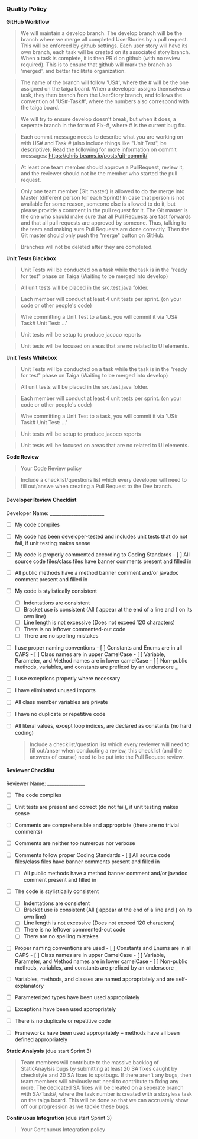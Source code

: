 ### Quality Policy

**GitHub Workflow** 
  > We will maintain a develop branch. The develop branch will be the branch where we merge all completed UserStories by a pull request. This will be enforced by github settings. Each user story will have its own branch, each task  will be created on its associated story branch. When a task is complete, it is then PR'd on github (with no review required). This is to ensure that github will mark the branch as 'merged', and better facilitate organization.

>The name of the branch will follow 'US#', where the # will be the one assigned on the taiga board. When a developer assigns themselves a task, they then branch from the UserStory branch, and follows the convention of 'US#-Task#', where the numbers also correspond with the taiga board. 

>We will try to ensure develop doesn't break, but when it does, a seperate branch in the form of Fix-#, where # is the current bug fix.

>Each commit message needs to describe what you are working on with US# and Task # (also include things like "Unit Test", be descriptive). Read the following for more information on commit messages: https://chris.beams.io/posts/git-commit/

>At least one team member should approve a PullRequest, review it, and the reviewer should not be the member who started
>the pull request.

>Only one team member (Git master) is allowed to do the merge into Master (different person for each Sprint)! In case that person is not available for some reason, someone else is allowed to do it, but please provide a comment in the pull request for it. The Git master is the one who should make sure that all Pull Requests are fast forwards and that all pull requests are approved by someone. Thus, talking to the team and making sure Pull Requests are done correctly. Then the Git master should only push the "merge" button on GitHub.

>Branches will not be deleted after they are completed.


**Unit Tests Blackbox** 
  > Unit Tests will be conducted on a task while the task is in the "ready for test" phase on Taiga (Waiting to be merged into develop)
  
  > All unit tests will be placed in the src.test.java folder.
  
  > Each member will conduct at least 4 unit tests per sprint. (on your code or other people's code)
  
  > Whe committing a Unit Test to a task, you will commit it via 'US# Task# Unit Test: ...'
  
  > Unit tests will be setup to produce jacoco reports
  
  > Unit tests will be focused on areas that are no related to UI elements.


 **Unit Tests Whitebox**
  > Unit Tests will be conducted on a task while the task is in the "ready for test" phase on Taiga (Waiting to be merged into develop)
  
  > All unit tests will be placed in the src.test.java folder.
  
  > Each member will conduct at least 4 unit tests per sprint. (on your code or other people's code)
  
  > Whe committing a Unit Test to a task, you will commit it via 'US# Task# Unit Test: ...'
  
  > Unit tests will be setup to produce jacoco reports
  
  > Unit tests will be focused on areas that are no related to UI elements.
  

**Code Review** 
  > Your Code Review policy   

  > Include a checklist/questions list which every developer will need to fill out/answe when creating a Pull Request to the Dev branch.
  #### Developer Review Checklist
  
  Developer Name: _______________________
  
- [ ] My code compiles
- [ ] My code has been developer-tested and includes unit tests that do not fail, if unit testing makes sense
- [ ] My code is properly commented according to Coding Standards
	  - [ ] All source code files/class files have banner comments present and filled in
- [ ] All public methods have a method banner comment and/or javadoc comment present and filled in
- [ ] My code is stylistically consistent
    - [ ] Indentations are consistent
    - [ ] Bracket use is consistent (All { appear at the end of a line and } on its own line)
    - [ ] Line length is not excessive (Does not exceed 120 characters)
    - [ ] There is no leftover commented-out code
    - [ ] There are no spelling mistakes
- [ ] I use proper naming conventions
	  - [ ] Constants and Enums are in all CAPS
	  - [ ] Class names are in upper CamelCase
	  - [ ] Variable, Parameter, and Method names are in lower camelCase
	  - [ ] Non-public methods, variables, and constants are prefixed by an underscore _
- [ ] I use exceptions properly where necessary
- [ ] I have eliminated unused imports
- [ ] All class member variables are private
- [ ] I have no duplicate or repetitive code
- [ ] All literal values, except loop indices, are declared as constants (no hard coding)

  > Include a checklist/question list which every reviewer will need to fill out/anser when conducting a review, this checklist (and the answers of course) need to be put into the Pull Request review.
  
#### Reviewer Checklist

Reviewer Name: ________________

- [ ] The code compiles
- [ ] Unit tests are present and correct (do not fail), if unit testing makes sense
- [ ] Comments are comprehensible and appropriate (there are no trivial comments)
- [ ] Comments are neither too numerous nor verbose
- [ ] Comments follow proper Coding Standards 
	   - [ ] All source code files/class files have banner comments present and filled in
     - [ ] All public methods have a method banner comment and/or javadoc comment present and filled in
- [ ] The code is stylistically consistent
     - [ ] Indentations are consistent
     - [ ] Bracket use is consistent (All { appear at the end of a line and } on its own line)
     - [ ] Line length is not excessive (Does not exceed 120 characters)
     - [ ] There is no leftover commented-out code
     - [ ] There are no spelling mistakes
- [ ] Proper naming conventions are used
	  - [ ] Constants and Enums are in all CAPS
	  - [ ] Class names are in upper CamelCase
	  - [ ] Variable, Parameter, and Method names are in lower camelCase
	  - [ ] Non-public methods, variables, and constants are prefixed by an underscore _
- [ ] Variables, methods, and classes are named appropriately and are self-explanatory
- [ ] Parameterized types have been used appropriately
- [ ] Exceptions have been used appropriately
- [ ] There is no duplicate or repetitive code
- [ ] Frameworks have been used appropriately – methods have all been defined appropriately


**Static Analysis**  (due start Sprint 3)
  > Team members will contribute to the massive backlog of StaticAnaylsis bugs by submitting at least 20 SA fixes caught by checkstyle and 20 SA fixes to spotbugs. If there aren't any bugs, then team members will obviously not need to contribute to fixing any more. The dedicated SA fixes will be created on a seperate branch with SA-Task#, where the task number is created with a storyless task on the taiga board. This will be done so that we can accruately show off our progression as we tackle these bugs.
  
**Continuous Integration**  (due start Sprint 3)
  > Your Continuous Integration policy
